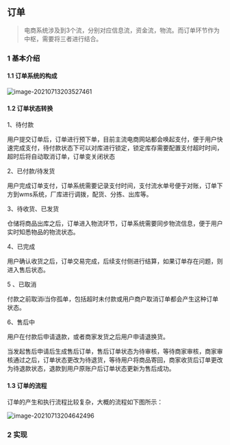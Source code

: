 ## 订单

> 电商系统涉及到3个流，分别对应信息流，资金流，物流。而订单环节作为中枢，需要将三者进行结合。

### 1 基本介绍

#### 1.1 订单系统的构成

![image-20210713203527461](https://blog-images-code1997.oss-cn-hangzhou.aliyuncs.com/java/project/gmall/02high/image-20210713203527461.png)

#### 1.2 订单状态转换

1、待付款

用户提交订单后，订单进行预下单，目前主流电商网站都会唤起支付，便于用户快速完成支付，待付款状态下可以对库进行锁定，锁定库存需要配置支付超时时间，超时后将自动取消订单，订单变关闭状态

2、已付款/待发货

用户完成订单支付，订单系统需要记录支付时间，支付流水单号便于对账，订单下方到wms系统，厂库进行调拨，配货、分拣、出库等。

3、待收货、已发货

仓储将商品出库之后，订单进入物流环节，订单系统需要同步物流信息，便于用户实时知悉物品的物流状态。

4、已完成

用户确认收货之后，订单交易完成，后续支付侧进行结算，如果订单存在问题，则进入售后状态。

5 、已取消

付款之前取消i当你孤单，包括超时未付款或用户商户取消订单都会产生这种订单状态。

6、售后中

用户在付款后申请退款，或者商家发货之后用户申请退换货。

当发起售后申请后生成售后订单，售后订单状态为待审核，等待商家审核，商家审核通过之后，订单状态更改为待退货，等待用户将商品寄回，商家收货后订单更改为待退款状态，退款到用户原账户后订单状态更新为售后成功。

#### 1.3 订单的流程

订单的产生和执行流程比较复杂，大概的流程如下图所示：

![image-20210713204642496](https://blog-images-code1997.oss-cn-hangzhou.aliyuncs.com/java/project/gmall/02high/image-20210713204642496.png)

### 2 实现








